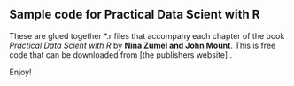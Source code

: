 ## Sample code for Practical Data Scient with R
These are glued together \*.r files that accompany each chapter of the book *Practical Data Scient with R* by **Nina Zumel and John Mount**.  This is free code that can be downloaded from [the publishers website] .

Enjoy!